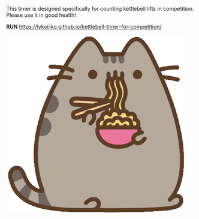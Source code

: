 This timer is designed specifically for counting kettlebell lifts in competition. Please use it in good health!

__RUN__ https://lykoiiiko.github.io/kettlebell-timer-for-competition/

![alt text](https://github.com/LYKOIIIKO/JS_Tamagotchi/blob/main/assets/images/pet_eat.gif?raw=true)